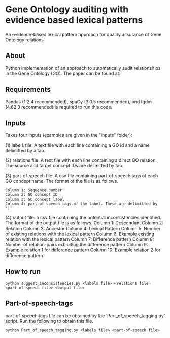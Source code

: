 # Gene Ontology auditing with evidence based lexical patterns
An evidence-based lexical pattern approach for quality assurance of Gene Ontology relations

## About
 Python implementation of an approach to automatically audit relationships in the Gene Ontology (GO). The paper can be found at:

## Requirements
 Pandas (1.2.4 recommended), spaCy (3.0.5 recommended), and tqdm (4.62.3 recommended) is required to run this code.

 ## Inputs
 Takes four inputs (examples are given in the "inputs" folder):
 
 (1) labels file: A text file with each line containing a GO id and a name delimitted by a tab.
 
 (2) relations file: A text file with each line containing a direct GO relation. The source and target concept IDs are delimitted by tab.

 (3) part-of-speech file: A csv file containing part-of-speech tags of each GO concept name. The format of the file is as follows.

 	Column 1: Sequence number
 	Column 2: GO concept ID
 	Column 3: GO concept label
 	Column 4: part-of-speech tags of the label. These are delimitted by '|'

 (4) output file: a csv file containing the potential inconsistencies identified. The format of the output file is as follows.
	Column 1: Descendant
	Column 2: Relation
	Column 3: Ancestor
	Column 4: Lexical Pattern
	Column 5: Number of existing relations with the lexical pattern
	Column 6: Example existing relation with the lexical pattern
	Column 7: Difference pattern
	Column 8: Number of relation-pairs exhibiting the difference pattern
	Column 9: Example relation 1 for difference pattern
	Column 10: Example relation 2 for difference pattern


## How to run
`python suggest_inconsistencies.py <labels file> <relations file> <part-of-speech file> <output file>`


## Part-of-speech-tags
 part-of-speech tags file can be obtained by the 'Part_of_speech_tagging.py' script. Run the following to obtain this file.

 `python Part_of_speech_tagging.py <labels file> <part-of-speech file>`